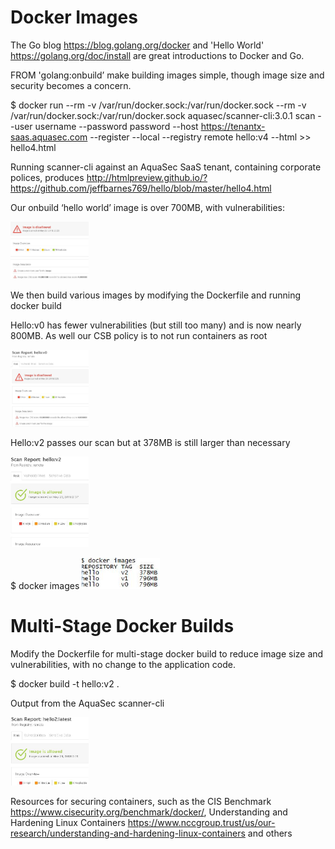 # Docker Images

The Go blog <https://blog.golang.org/docker> and 'Hello World' <https://golang.org/doc/install> are great introductions to Docker and Go.

FROM 'golang:onbuild’ make building images simple, though image size and security becomes a concern. 

$ docker run --rm -v /var/run/docker.sock:/var/run/docker.sock --rm -v /var/run/docker.sock:/var/run/docker.sock aquasec/scanner-cli:3.0.1 scan --user username --password password --host https://tenantx-saas.aquasec.com --register --local --registry remote hello:v4 --html >> hello4.html

Running scanner-cli against an AquaSec SaaS tenant, containing corporate polices, produces http://htmlpreview.github.io/?https://github.com/jeffbarnes769/hello/blob/master/hello4.html

Our onbuild ‘hello world’ image is over 700MB, with vulnerabilities:

<img src="img/onbuild.jpg" width="125">

We then build various images by modifying the Dockerfile and running docker build

Hello:v0 has fewer vulnerabilities (but still too many) and is now nearly 800MB.  As well our CSB policy is to not run containers as root

<img src="img/hello0.jpg" width="125">

Hello:v2 passes our scan but at 378MB is still larger than necessary

<img src="img/hello2.jpg" width="125">

$ docker images
<img src="img/repo.jpg" width="125">

# Multi-Stage Docker Builds

Modify the Dockerfile for multi-stage docker build to reduce image size and vulnerabilities, with no change to the application code.

$ docker build -t hello:v2 .

Output from the AquaSec scanner-cli

<img src="img/hello3.jpg" width="125">

Resources for securing containers, such as the CIS Benchmark <https://www.cisecurity.org/benchmark/docker/>, Understanding and Hardening Linux Containers <https://www.nccgroup.trust/us/our-research/understanding-and-hardening-linux-containers> and others
